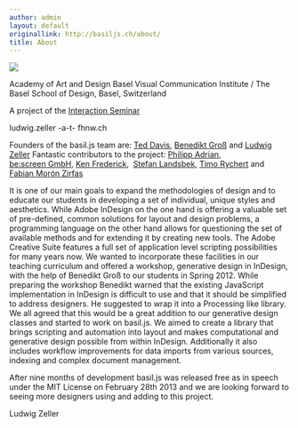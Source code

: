 ```yaml
---
author: admin
layout: default
originallink: http://basiljs.ch/about/
title: About
---
```


![](http://basiljs.ch/wp-content/uploads/2013/01/aboutpage.jpg)

Academy of Art and Design Basel
Visual Communication Institute / The Basel School of Design,
Basel, Switzerland

A project of the [Interaction Seminar](http://web.fhnw.ch/hgk/projekte/interaktion/)

ludwig.zeller -a-t- fhnw.ch

Founders of the basil.js team are: [Ted Davis](http://teddavis.org), [Benedikt Groß](http://benedikt-gross.de) and [Ludwig Zeller](http://ludwigzeller.de)
Fantastic contributors to the project: [Philipp Adrian](http://www.philippadrian.com/), [be:screen GmbH](be:screen,), [Ken Frederick](http://kennethfrederick.de),  [Stefan Landsbek](http://47nord.de), [Timo Rychert](http://timorychert.de) and [Fabian Morón Zirfas](http://fabianmoronzirfas.me)

It is one of our main goals to expand the methodologies of design and to educate our students in developing a set of individual, unique styles and aesthetics.
While Adobe InDesign on the one hand is offering a valuable set of pre-defined, common solutions for layout and design problems, a programming language on the other hand allows for questioning the set of available methods and for extending it by creating new tools.
The Adobe Creative Suite features a full set of application level scripting possibilities for many years now. We wanted to incorporate these facilities in our teaching curriculum and offered a workshop, generative design in InDesign, with the help of Benedikt Groß to our students in Spring 2012. While preparing the workshop Benedikt warned that the existing JavaScript implementation in InDesign is difficult to use and that it should be simplified to address designers. He suggested to wrap it into a Processing like library.
We all agreed that this would be a great addition to our generative design classes and started to work on basil.js. We aimed to create a library that brings scripting and automation into layout and makes computational and generative design possible from within InDesign. Additionally it also includes workflow improvements for data imports from various sources, indexing and complex document management.

After nine months of development basil.js was released free as in speech under the MIT License on February 28th 2013 and we are looking forward to seeing more designers using and adding to this project.

Ludwig Zeller
